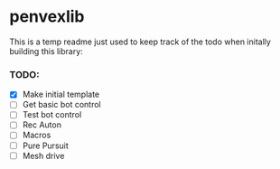 # penvexlib

This is a temp readme just used to keep track of the todo when initally building this library:

### TODO:

- [x] Make initial template
- [ ] Get basic bot control
- [ ] Test bot control
- [ ] Rec Auton
- [ ] Macros
- [ ] Pure Pursuit
- [ ] Mesh drive
